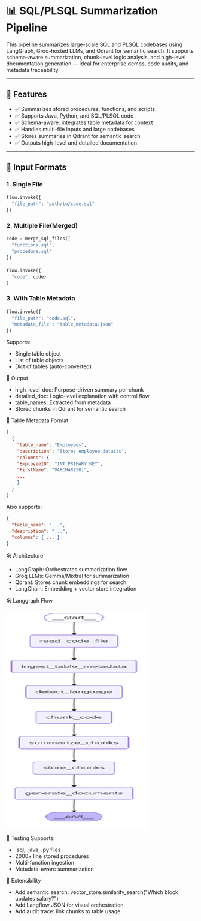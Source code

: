 # 📊 SQL/PLSQL Summarization Pipeline

This pipeline summarizes large-scale SQL and PLSQL codebases using LangGraph, Groq-hosted LLMs, and Qdrant for semantic search. It supports schema-aware summarization, chunk-level logic analysis, and high-level documentation generation — ideal for enterprise demos, code audits, and metadata traceability.

---

## 🚀 Features

- ✅ Summarizes stored procedures, functions, and scripts
- ✅ Supports Java, Python, and SQL/PLSQL code
- ✅ Schema-aware: integrates table metadata for context
- ✅ Handles multi-file inputs and large codebases
- ✅ Stores summaries in Qdrant for semantic search
- ✅ Outputs high-level and detailed documentation

---

## 📂 Input Formats

### 1. Single File

```python
flow.invoke({
  "file_path": "path/to/code.sql"
})
```

### 2. Multiple File(Merged)

```python
code = merge_sql_files([
  "functions.sql",
  "procedure.sql"
])

flow.invoke({
  "code": code}
)
```

### 3. With Table Metadata

```python
flow.invoke({
  "file_path": "code.sql",
  "metadata_file": "table_metadata.json"
})

```

Supports:

- Single table object
- List of table objects
- Dict of tables (auto-converted)

📘 Output

- high_level_doc: Purpose-driven summary per chunk
- detailed_doc: Logic-level explanation with control flow
- table_names: Extracted from metadata
- Stored chunks in Qdrant for semantic search

🧠 Table Metadata Format

```json
[
  {
    "table_name": "Employees",
    "description": "Stores employee details",
    "columns": {
    "EmployeeID": "INT PRIMARY KEY",
    "FirstName": "VARCHAR(50)",
    ...
    }
  }
]
```

Also supports:

```json
{
  "table_name": "...",
  "description": "...",
  "columns": { ... }
}
```

🛠️ Architecture

- LangGraph: Orchestrates summarization flow
- Groq LLMs: Gemma/Mixtral for summarization
- Qdrant: Stores chunk embeddings for search
- LangChain: Embedding + vector store integration

🛠️ Langgraph Flow

![alt text](image.png)

🧪 Testing
Supports:

- .sql, .java, .py files
- 2000+ line stored procedures
- Multi-function ingestion
- Metadata-aware summarization

🧩 Extensibility

- Add semantic search: vector_store.similarity_search("Which block updates salary?")
- Add Langflow JSON for visual orchestration
- Add audit trace: link chunks to table usage


